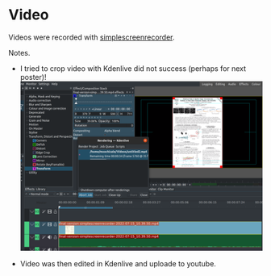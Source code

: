 # Video

Videos were recorded with [simplescreenrecorder](https://github.com/mxochicale/tools/tree/main/simplescreenrecorder).

Notes. 
* I tried to crop video with Kdenlive did not success (perhaps for next poster)! 
![fig](Kdenlive.png)

* Video was then edited in Kdenlive and uploade to youtube. 